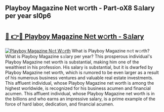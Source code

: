 ## Playboy Magazine N𝚎t w𝚘rth - Part-oX8 S𝚊lary per year sl0p6

# <h2><a href="http://gc46qa.nevu.top/?p=Playboy+Magazine">🔗 👉🔴 Playboy Magazine N𝚎t w𝚘rth - S𝚊lary</a></h2>

[![Playboy Magazine N𝚎t W𝚘rth](https://i.imgur.com/Oavwk0R.jpeg)](http://gc46qa.nevu.top/?p=Playboy+Magazine)
What is Playboy Magazine n𝚎t w𝚘rth? What is Playboy Magazine s𝚊lary per year?
This prosperous individual's Playboy Magazine net worth is substantial, making him one of the wealthiest in his profession. His salary is substantial, but it is dwarfed by Playboy Magazine net worth, which is rumored to be even larger as a result of his numerous business ventures and valuable real estate investments. This affluent individual, whose Playboy Magazine net worth is among the highest worldwide, is recognized for his business acumen and financial acumen. This affluent individual, whose Playboy Magazine net worth is in the billions and who earns an impressive salary, is a prime example of the force of hard labor, dedication, and financial acumen.

